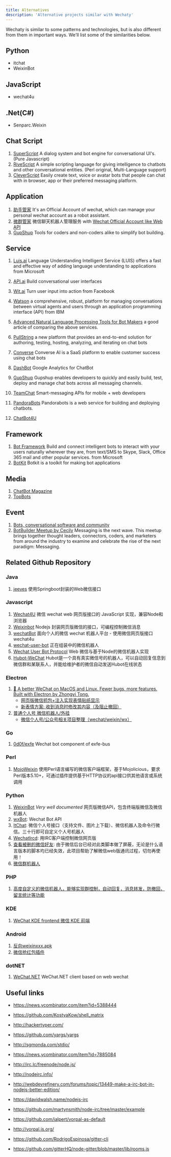 ```yaml
---
title: Alternatives
description: 'Alternative projects similar with Wechaty'
---
```


Wechaty is similar to some patterns and technologies, but is also different from them in important ways. We'll list some of the similarities below.

## Python

- itchat
- WeixinBot

## JavaScript

- wechat4u

## .Net(C#)

- Senparc.Weixin

## Chat Script

1. [SuperScript](http://superscriptjs.com/) A dialog system and bot engine for conversational UI's. (Pure Javascript)
2. [RiveScript](https://www.rivescript.com/) A simple scripting language for giving intelligence to chatbots and other conversational entities. (Perl original, Multi-Language support)
3. [CleverScript](https://www.cleverscript.com) Easily create text, voice or avatar bots that people can chat with in browser, app or their preferred messaging platform.

## Application

1. [助手管家](http://72c.me/a/m/yhmhrh) It's an Official Account of wechat, which can manage your personal wechat account as a robot assistant.
1. [微群管家](http://www.wqchat.com/) 微信聊天机器人管理服务 with [Wechat Official Account like Web API](http://www.shanliulian.com/w/app/index.php?i=3&c=entry&do=de_help&m=weiq)
1. [GupShup](https://www.gupshup.io/developer/home) Tools for coders and non-coders alike to simplify bot building.

## Service

1. [Luis.ai](https://www.luis.ai) Language Understanding Intelligent Service (LUIS) offers a fast and effective way of adding language understanding to applications from Microsoft
1. [API.ai](https://api.ai) Build conversational user interfaces
1. [Wit.ai](https://wit.ai) Turn user input into action from Facebook
1. [Watson](http://www.ibm.com/smarterplanet/us/en/ibmwatson/developercloud/doc/dialog/) a comprehensive, robust, platform for managing conversations between virtual agents and users through an application programming interface (API) from IBM

1. [Advanced Natural Language Processing Tools for Bot Makers](https://stanfy.com/blog/advanced-natural-language-processing-tools-for-bot-makers/) a good article of comparing the above services.

1. [PullString](https://www.pullstring.com) a new platform that provides an end-to-end solution for authoring, testing, hosting, analyzing, and iterating on chat bots
1. [Converse](http://www.converse.ai) Converse AI is a SaaS platform to enable customer success using chat bots
1. [DashBot](https://www.dashbot.io) Google Analytics for ChatBot
1. [GupShup](https://www.gupshup.io) Gupshup enables developers to quickly and easily build, test, deploy and manage chat bots across all messaging channels.
1. [TeamChat](http://www.teamchat.com/) Smart-messaging APIs for mobile + web developers
1. [PandoraBots](http://pandorabots.com/) Pandorabots is a web service for building and deploying chatbots.
1. [ChatBot4U](https://www.chatbots.org/conversational/agent/chatbot4u_brings_chatbot_development_to_the_masses/)

## Framework

1. [Bot Framework](https://dev.botframework.com/) Build and connect intelligent bots to interact with your users naturally wherever they are, from text/SMS to Skype, Slack, Office 365 mail and other popular services. from Microsoft
1. [BotKit](https://github.com/howdyai/botkit) Botkit is a toolkit for making bot applications

## Media

1. [ChatBot Magazine](https://chatbotsmagazine.com/)
1. [TopBots](http://www.topbots.com/)

## Event

1. [Bots, conversational software and community](https://talkabot.ai/)
1. [BotBuilder Meetup by Cecily](https://www.meetup.com/botbuilder/) Messaging is the next wave. This meetup brings together thought leaders, connectors, coders, and marketers from around the industry to examine and celebrate the rise of the next paradigm: Messaging.

## Related Github Repository

### Java

1. [jeeves](https://github.com/kanjielu/jeeves) 使用Springboot封装的Web微信接口

### Javascript

1. [Wechat4U](https://github.com/nodeWechat/wechat4u) 微信 wechat web 网页版接口的 JavaScript 实现，兼容Node和浏览器
1. [Weixinbot](https://github.com/feit/Weixinbot) Nodejs 封装网页版微信的接口，可编程控制微信消息
1. [wechatBot](https://github.com/stonexer/wechatBot) 面向个人的微信 wechat 机器人平台 - 使用微信网页版接口wechat4u
1. [wechat-user-bot](https://github.com/HalfdogStudio/wechat-user-bot) 正在组装中的微信机器人
1. [Wechat User Bot Protocol](http://reverland.github.io/javascript/2016/01/15/webchat-user-bot/) Web 微信与基于Node的微信机器人实现
1. [Hubot-WeChat](https://github.com/KasperDeng/Hubot-WeChat) Hubot是一个具有真实微信号的机器人，可以自动回复信息到微信群和某联系人，并能给维护者的微信自动发送Hubot在线状态

### Electron

1. [:speech_balloon: A better WeChat on MacOS and Linux. Fewer bugs, more features. Built with Electron by Zhongyi Tong.](https://github.com/geeeeeeeeek/electronic-wechat)
    - [网页版微信抓包+注入实现表情贴纸显示](https://github.com/geeeeeeeeek/electronic-wechat/issues/2)
    - [新表情方案: 收到消息时修改其内容（及阻止撤回）](https://github.com/geeeeeeeeek/electronic-wechat/pull/13)
1. [普通个人号 微信机器人/外挂](https://github.com/fritx/wxbot)
    - [微信个人号/公众号相关项目整理（wechat/weixin/wx）](https://github.com/fritx/awesome-wechat)

### Go

1. [0d0f/exfe](https://github.com/0d0f/exfe-bus/tree/master/src/wechat) Wechat bot component of exfe-bus

### Perl

1. [MojoWeixin](https://github.com/sjdy521/Mojo-Weixin) 使用Perl语言编写的微信客户端框架，基于Mojolicious，要求Perl版本5.10+，可通过插件提供基于HTTP协议的api接口供其他语言或系统调用

### Python

1. [WeixinBot](https://github.com/Urinx/WeixinBot) *Very well documented* 网页版微信API，包含终端版微信及微信机器人
1. [wxBot](https://github.com/liuwons/wxBot): Wechat Bot API
1. [ItChat](https://github.com/littlecodersh/ItChat): 微信个人号接口（支持文件、图片上下载）、微信机器人及命令行微信。三十行即可自定义个人号机器人
1. [WechatIrcd](https://github.com/MaskRay/wechatircd): 用IRC客户端控制微信网页版
1. [查看被删的微信好友](https://github.com/0x5e/wechat-deleted-friends): 由于微信后台已经对此类脚本做了屏蔽，无论是什么语言版本的脚本均已经失效，此项目帮助了解微信web版通讯过程，切勿再使用！
1. [微信群机器人](https://github.com/grapeot/WechatForwardBot)

### PHP

1. [高度自定义的微信机器人，能够实现群控制，自动回复，消息转发，防撤回，留言统计等功能](https://github.com/HanSon/vbot)

### KDE

1. [WeChat KDE frontend 微信 KDE 前端](https://github.com/xiangzhai/qwx)

### Android

1. [反向weixinxxx.apk](https://github.com/xiangzhai/qwx/tree/android)
1. [微信抢红包插件](https://github.com/geeeeeeeeek/WeChatLuckyMoney)

### dotNET

1. [WeChat.NET](https://github.com/sherlockchou86/WeChat.NET) WeChat.NET client based on web wechat

## Useful links

- <https://news.ycombinator.com/item?id=5388444>
- <https://github.com/KostyaKow/shell_matrix>
- <http://hackertyper.com/>

- <https://github.com/yargs/yargs>
- <http://sgmonda.com/stdio/>

- <https://news.ycombinator.com/item?id=7885084>
- <http://irc.lc/freenode/node.js/>
- <http://nodeirc.info/>
- <http://webdevrefinery.com/forums/topic/13449-make-a-irc-bot-in-nodejs-better-edition/>
- <https://davidwalsh.name/nodejs-irc>
- <https://github.com/martynsmith/node-irc/tree/master/example>

- <https://github.com/ialpert/vorpal-as-default>
- <http://vorpal.js.org/>

- <https://github.com/RodrigoEspinosa/gitter-cli>
- <https://github.com/gitterHQ/node-gitter/blob/master/lib/rooms.js>
